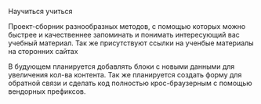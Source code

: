Научиться учиться

Проект-сборник разнообразных методов, с помощью которых можно быстрее и качественнее запоминать и понимать интересующий вас учебный материал.
Так же присутствуют ссылки на ученбые материалы на сторонних сайтах

В будующем планируется добавлять блоки с новыми данными для увеличения кол-ва контента.
Так же планируется создать форму для обратной связи и сделать код полностью крос-браузерным с помощью вендорных префиксов.
